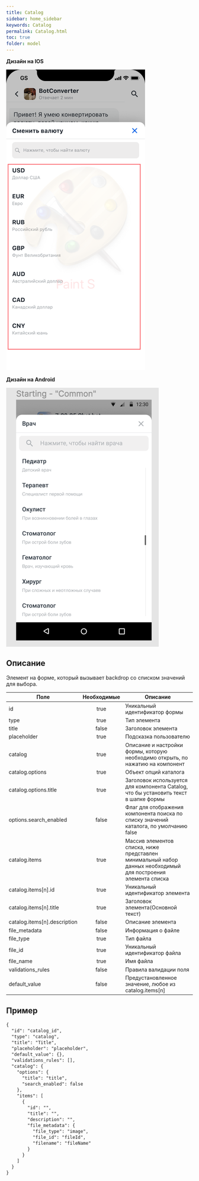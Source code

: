 ```yaml
---
title: Catalog
sidebar: home_sidebar
keywords: Catalog
permalink: Catalog.html
toc: true
folder: model
---
```

<strong>Дизайн на IOS</strong>

![Catalog](../../images/SimpleCatalogIOS.png "Catalog")

<strong>Дизайн на Android</strong>

![Catalog](../../images/simplecatalogAndroid.png "Catalog")

## Описание
<p>Элемент на форме, который вызывает backdrop со списком значений для выбора.
</p>

| Поле  | Необходимые  | Описание
|---|:---:|---|
| id | true | Уникальный идентификатор формы  |
| type  | true |  Тип элемента |
| title  | false |  Заголовок элемента |
| placeholder  | true |  Подсказка пользователю |
| catalog  | true |  Описание и настройки формы, которую необходимо открыть, по нажатию на компонент |
| catalog.options  | true |  Объект опций каталога |
| catalog.options.title  | true |  Заголовок используется для компонента Catalog, что бы установить текст в шапке формы |
| options.search_enabled  | false |  Флаг для отображения компонента поиска по списку значений каталога, по умолчанию false |
| catalog.items  | true |  Массив элементов списка, ниже представлен минимальный набор данных необходимый для построения элемента списка |
| catalog.items[n].id  | true |  Уникальный идентификатор элемента |
| catalog.items[n].title  | true |  Заголовок элемента(Основной текст) |
| catalog.items[n].description  | false |  Описание элемента |
| file_metadata  | false |  Информация о файле |
| file_type  | true |  Тип файла |
| file_id  | true |   Уникальный идентификатор файла |
| file_name  | true |  Имя файла |
| validations_rules  | false |  Правила валидации поля |
| default_value  | false |  Предустановленное значение, любое из catalog.items[n] |

## Пример
```
{
  "id": "catalog_id",
  "type": "catalog",
  "title": "Title",
  "placeholder": "placeholder",
  "default_value": {},
  "validations_rules": [],
  "catalog": {
    "options": {
      "title": "title",
      "search_enabled": false
    },
    "items": [
      {
        "id": "",
        "title": "",
        "description": "",
        "file_metadata": {
          "file_type": "image",
          "file_id": "fileId",
          "filename": "fileName"
        }
      }
    ]
  }
}
```
